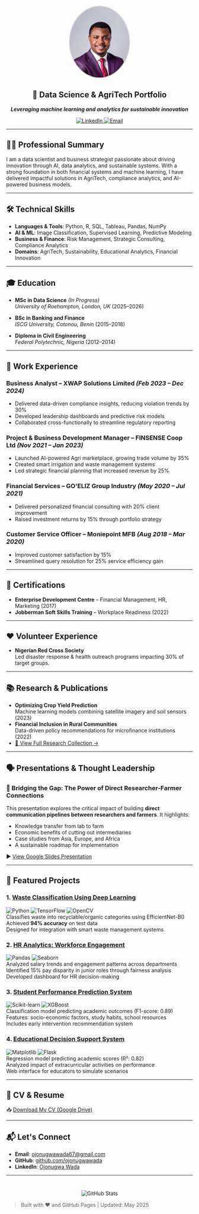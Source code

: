 <p align="center">
  <img src="ojonugwa.jpg.jpeg" alt="Ojonugwa Wada" width="160" style="border-radius: 50%; border: 2px solid #ccc;" />
</p>

<h2 align="center">🧠 Data Science & AgriTech Portfolio</h2>

<p align="center"><em><strong>Leveraging machine learning and analytics for sustainable innovation</strong></em></p>

<p align="center">
  <a href="https://www.linkedin.com/in/ojonugwa-wada-47ba55b7">
    <img src="https://img.shields.io/badge/LinkedIn-Connect-%230A66C2?style=for-the-badge&logo=linkedin&logoColor=white" alt="LinkedIn" />
  </a>
  <a href="mailto:ojonugwawada67@gmail.com">
    <img src="https://img.shields.io/badge/Email-Contact-%23EA4335?style=for-the-badge&logo=gmail&logoColor=white" alt="Email" />
  </a>
</p>

---

## 🧑‍💼 Professional Summary

I am a data scientist and business strategist passionate about driving innovation through AI, data analytics, and sustainable systems. With a strong foundation in both financial systems and machine learning, I have delivered impactful solutions in AgriTech, compliance analytics, and AI-powered business models.

---

## 🛠️ Technical Skills

- **Languages & Tools**: Python, R, SQL, Tableau, Pandas, NumPy  
- **AI & ML**: Image Classification, Supervised Learning, Predictive Modeling  
- **Business & Finance**: Risk Management, Strategic Consulting, Compliance Analytics  
- **Domains**: AgriTech, Sustainability, Educational Analytics, Financial Innovation

---

## 🎓 Education

- **MSc in Data Science** *(In Progress)*  
  *University of Roehampton, London, UK* (2025–2026)

- **BSc in Banking and Finance**  
  *ISCG University, Cotonou, Benin* (2015–2018)

- **Diploma in Civil Engineering**  
  *Federal Polytechnic, Nigeria* (2012–2014)

---

## 💼 Work Experience

### **Business Analyst – XWAP Solutions Limited** *(Feb 2023 – Dec 2024)*  
- Delivered data-driven compliance insights, reducing violation trends by 30%  
- Developed leadership dashboards and predictive risk models  
- Collaborated cross-functionally to streamline regulatory reporting

### **Project & Business Development Manager – FINSENSE Coop Ltd** *(Nov 2021 – Jan 2023)*  
- Launched AI-powered Agri marketplace, growing trade volume by 35%  
- Created smart irrigation and waste management systems  
- Led strategic financial planning that increased revenue by 25%

### **Financial Services – GO'ELIZ Group Industry** *(May 2020 – Jul 2021)*  
- Delivered personalized financial consulting with 20% client improvement  
- Raised investment returns by 15% through portfolio strategy

### **Customer Service Officer – Moniepoint MFB** *(Aug 2018 – Mar 2020)*  
- Improved customer satisfaction by 15%  
- Streamlined query resolution for 25% service efficiency gain

---

## 🏅 Certifications

- **Enterprise Development Centre** – Financial Management, HR, Marketing (2017)  
- **Jobberman Soft Skills Training** – Workplace Readiness (2022)

---

## ❤️ Volunteer Experience

- **Nigerian Red Cross Society**  
  Led disaster response & health outreach programs impacting 30% of target groups.

---

## 📚 Research & Publications

- **Optimizing Crop Yield Prediction**  
  Machine learning models combining satellite imagery and soil sensors (2023)  
- **Financial Inclusion in Rural Communities**  
  Data-driven policy recommendations for microfinance institutions (2022)  
- [📂 View Full Research Collection →](https://drive.google.com/drive/folders/1vDd7Ap0YxlxNsPchmGP1xHMgB8uR_mUC)

---

## 🗣️ Presentations & Thought Leadership

### 📢 Bridging the Gap: The Power of Direct Researcher-Farmer Connections  
This presentation explores the critical impact of building **direct communication pipelines between researchers and farmers**. It highlights:
- Knowledge transfer from lab to farm
- Economic benefits of cutting out intermediaries
- Case studies from Asia, Europe, and Africa
- A sustainable roadmap for implementation

▶️ [View Google Slides Presentation](https://docs.google.com/presentation/d/1PB4L382Rwar8u_ZxUJ-5PSCafH1m8Lcy/edit?usp=sharing)

---

## 🌟 Featured Projects

### 1. [Waste Classification Using Deep Learning](https://github.com/ojonugwawada/waste-classification-efficientnet)  
![Python](https://img.shields.io/badge/Python-3.8%2B-blue) ![TensorFlow](https://img.shields.io/badge/TensorFlow-2.0%2B-orange) ![OpenCV](https://img.shields.io/badge/OpenCV-4.5%2B-green)  
Classifies waste into recyclable/organic categories using EfficientNet-B0  
Achieved **94% accuracy** on test data  
Designed for integration with smart waste management systems

### 2. [HR Analytics: Workforce Engagement](https://github.com/ojonugwawada/hr-engagement-performance-analysis)  
![Pandas](https://img.shields.io/badge/Pandas-1.3%2B-blue) ![Seaborn](https://img.shields.io/badge/Seaborn-0.11%2B-orange)  
Analyzed salary trends and engagement patterns across departments  
Identified 15% pay disparity in junior roles through fairness analysis  
Developed dashboard for HR decision-making

### 3. [Student Performance Prediction System](https://github.com/ojonugwawada/student-performance-prediction-system)  
![Scikit-learn](https://img.shields.io/badge/Scikit--learn-1.0%2B-blue) ![XGBoost](https://img.shields.io/badge/XGBoost-1.5%2B-green)  
Classification model predicting academic outcomes (F1-score: 0.89)  
Features: socio-economic factors, study habits, school resources  
Includes early intervention recommendation system

### 4. [Educational Decision Support System](https://github.com/ojonugwawada/educational-decision-support-system)  
![Matplotlib](https://img.shields.io/badge/Matplotlib-3.5%2B-blue) ![Flask](https://img.shields.io/badge/Flask-2.0%2B-green)  
Regression model predicting academic scores (R²: 0.82)  
Analyzed impact of extracurricular activities on performance  
Web interface for educators to simulate scenarios

---

## 📄 CV & Resume

📥 [Download My CV (Google Drive)](https://your-google-drive-cv-link-here)

---

## 📬 Let's Connect

- **Email**: [ojonugwawada67@gmail.com](mailto:ojonugwawada67@gmail.com)  
- **GitHub**: [github.com/ojonugwawada](https://github.com/ojonugwawada)  
- **LinkedIn**: [Ojonugwa Wada](https://www.linkedin.com/in/ojonugwa-wada-47ba55b7)

---

<div align="center" style="margin-top: 40px;">
  <img src="https://github-readme-stats.vercel.app/api?username=ojonugwawada&show_icons=true&theme=dark" alt="GitHub Stats">
</div>

> Built with ❤️ and GitHub Pages | Updated: May 2025
